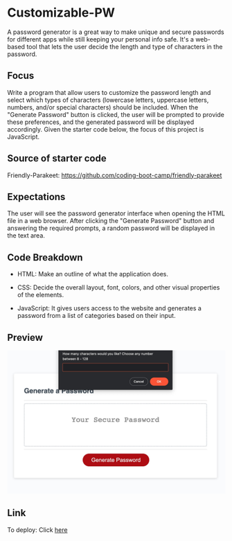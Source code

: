 # Customizable-PW

A password generator is a great way to make unique and secure passwords for different apps while still keeping your personal info safe. It's a web-based tool that lets the user decide the length and type of characters in the password.

## Focus

Write a program that allow users to customize the password length and select which types of characters (lowercase letters, uppercase letters, numbers, and/or special characters) should be included. When the "Generate Password" button is clicked, the user will be prompted to provide these preferences, and the generated password will be displayed accordingly. Given the starter code below, the focus of this project is JavaScript.

## Source of starter code

Friendly-Parakeet: https://github.com/coding-boot-camp/friendly-parakeet

## Expectations

The user will see the password generator interface when opening the HTML file in a web browser. After clicking the "Generate Password" button and answering the required prompts, a random password will be displayed in the text area.

## Code Breakdown

- HTML: Make an outline of what the application does.

- CSS: Decide the overall layout, font, colors, and other visual properties of the elements.

- JavaScript: It gives users access to the website and generates a password from a list of categories based on their input.

## Preview

![Full Page Image](/assets/image/clkwong3.github.io%3ACustomizable-PW.png)

## Link

To deploy: Click [here](https://clkwong3.github.io/Customizable-PW/)

